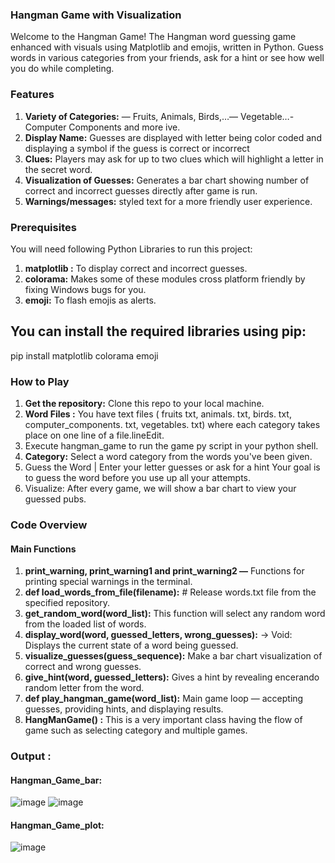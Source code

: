 ### Hangman Game with Visualization <br>

Welcome to the Hangman Game! The Hangman word guessing game enhanced with visuals using Matplotlib and emojis, written in Python. Guess words in various categories from your friends, ask for a hint or see how well you do while completing. <br>

### Features <br>

1. **Variety of Categories:** — Fruits, Animals, Birds,…— Vegetable…-Computer Components and more ive. <br>
2. **Display Name:** Guesses are displayed with letter being color coded and displaying a symbol if the guess is correct or incorrect <br>
3. **Clues:** Players may ask for up to two clues which will highlight a letter in the secret word. <br>
4. **Visualization of Guesses:** Generates a bar chart showing number of correct and incorrect guesses directly after game is run. <br>
5. **Warnings/messages:** styled text for a more friendly user experience. <br>

### Prerequisites <br>
You will need following Python Libraries to run this project: <br>

1. **matplotlib :** To display correct and incorrect guesses. <br>
2. **colorama:** Makes some of these modules cross platform friendly by fixing Windows bugs for you. <br>
3. **emoji:** To flash emojis as alerts. <br>

## You can install the required libraries using pip: <br>
pip install matplotlib colorama emoji
<br>
### How to Play <br>

1. **Get the repository:** Clone this repo to your local machine. <br>
2. **Word Files :** You have text files ( fruits txt, animals. txt, birds. txt, computer_components. txt, vegetables. txt) where each category takes place on one line of a file.lineEdit. <br>
3. Execute hangman_game to run the game py script in your python shell. <br>
4. **Category:** Select a word category from the words you've been given. <br>
5. Guess the Word | Enter your letter guesses or ask for a hint Your goal is to guess the word before you use up all your attempts. <br>
6. Visualize: After every game, we will show a bar chart to view your guessed pubs. <br>

### Code Overview <br>
#### Main Functions <br>

1. **print_warning, print_warning1 and print_warning2 —** Functions for printing special warnings in the terminal. <br>
2. **def load_words_from_file(filename):** # Release words.txt file from the specified repository. <br>
3. **get_random_word(word_list):** This function will select any random word from the loaded list of words. <br>
4. **display_word(word, guessed_letters, wrong_guesses):** -> Void: Displays the current state of a word being guessed. <br>
5. **visualize_guesses(guess_sequence):** Make a bar chart visualization of correct and wrong guesses. <br>
6. **give_hint(word, guessed_letters):** Gives a hint by revealing encerando random letter from the word.<br>
7. **def play_hangman_game(word_list):** Main game loop — accepting guesses, providing hints, and displaying results. <br>
8. **HangManGame() :** This is a very important class having the flow of game such as selecting category and multiple games. <br>

### Output : <br>
#### Hangman_Game_bar:<br>
![image](https://github.com/user-attachments/assets/e0f81bbd-f04b-4dc8-af15-03096173904e)
![image](https://github.com/user-attachments/assets/31756fef-08c3-4aec-8a9d-2387c49c890b)
#### Hangman_Game_plot:<br>
![image](https://github.com/user-attachments/assets/d9641b8b-1be3-44fd-81ad-dbccdc39959a)


